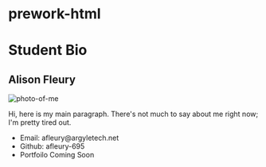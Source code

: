 # prework-html
<h1>Student Bio</h1>
<h2>Alison Fleury</h2>

<img src = 'https://www.google.com/search?q=alison+fleury+images&rlz=1C5CHFA_enUS706IT707&source=lnms&tbm=isch&sa=X&ved=0ahUKEwjWnJ6E64HjAhUFA6wKHVc_CvYQ_AUIECgB&biw=1426&bih=687#imgrc=NeJCvpGvFfzyDM:' alt='photo-of-me'>

<p> Hi, here is my main paragraph.  There's not much to say about me right now; I'm pretty tired out.</p>

<ul>
    <li>Email: afleury@argyletech.net</li>
    <li>Github: afleury-695</li>
    <li>Portfoilo Coming Soon</li>
 </ul>

